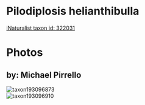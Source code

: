 
Pilodiplosis helianthibulla
===========================
  
[iNaturalist taxon id: 322031](https://www.inaturalist.org/taxa/322031)
# Photos

## by: Michael Pirrello
  
![taxon193096873](https://inaturalist-open-data.s3.amazonaws.com/photos/206834398/medium.jpg)  
![taxon193096910](https://inaturalist-open-data.s3.amazonaws.com/photos/206834421/medium.jpg)